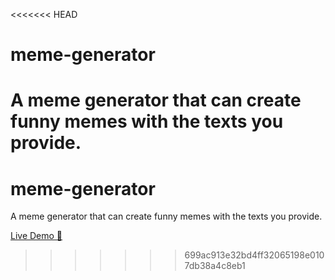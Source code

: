 <<<<<<< HEAD
# meme-generator
A meme generator that can create funny memes with the texts you provide. 
=======
# meme-generator
A meme generator that can create funny memes with the texts you provide. 

[Live Demo 👀](http://meme-generator-flax.vercel.app)
>>>>>>> 699ac913e32bd4ff32065198e0107db38a4c8eb1
